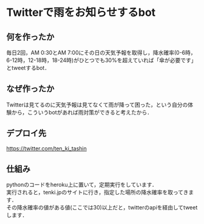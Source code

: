 # Twitterで雨をお知らせするbot

## 何を作ったか
毎日2回，AM 0:30とAM 7:00にその日の天気予報を取得し，降水確率(0-6時，6-12時，12-18時，18-24時)がひとつでも30%を超えていれば「傘が必要です」とtweetするbot．

## なぜ作ったか
Twitterは見てるのに天気予報は見てなくて雨が降って困った，という自分の体験から，こういうbotがあれば雨対策ができると考えたから．

## デプロイ先 
https://twitter.com/ten_ki_tashin

## 仕組み
pythonのコードをheroku上に置いて，定期実行をしています．  
実行されると，tenki.jpのサイトに行き，指定した場所の降水確率を取ってきます．  
その降水確率の値がある値(ここでは30)以上だと，twitterのapiを経由してtweetします．  

